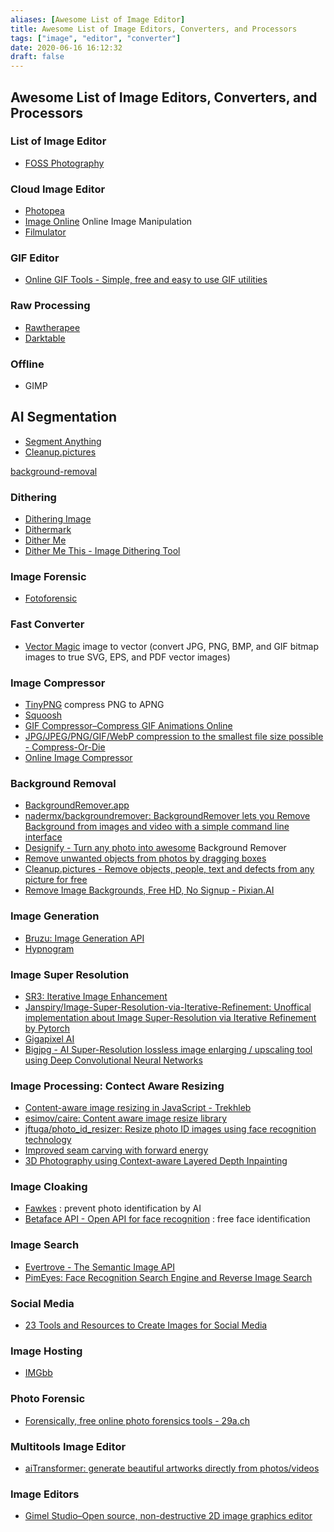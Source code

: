 ```yaml
---
aliases: [Awesome List of Image Editor]
title: Awesome List of Image Editors, Converters, and Processors
tags: ["image", "editor", "converter"]
date: 2020-06-16 16:12:32
draft: false
---
```


## Awesome List of Image Editors, Converters, and Processors

### List of Image Editor

- [FOSS Photography](https://9bladed.com/post/foss_photography/)

### Cloud Image Editor

- [Photopea](https://www.photopea.com/)
- [Image Online](https://imageonline.co/) Online Image Manipulation
- [Filmulator](https://filmulator.org/v0-11-0/)

### GIF Editor

- [Online GIF Tools - Simple, free and easy to use GIF utilities](https://onlinegiftools.com/)

### Raw Processing

- [Rawtherapee](https://rawtherapee.com/)
- [Darktable](https://www.darktable.org/)

### Offline

- GIMP

## AI Segmentation

- [Segment Anything](https://segment-anything.com/demo)
- [Cleanup.pictures](https://cleanup.pictures/#)

[background-removal](background-removal.md)

### Dithering

- [Dithering Image](https://ditherit.com/)
- [Dithermark](https://app.dithermark.com/)
- [Dither Me](https://doodad.dev/dither-me-this/)
- [Dither Me This - Image Dithering Tool](https://doodad.dev/dither-me-this/)

### Image Forensic

- [Fotoforensic](http://fotoforensics.com/)

### Fast Converter

- [Vector Magic](https://vectormagic.com/) image to vector (convert JPG, PNG, BMP, and GIF bitmap images to true SVG, EPS, and PDF vector images)

### Image Compressor

- [TinyPNG](https://tinypng.com/) compress PNG to APNG
- [Squoosh](https://squoosh.app/)
- [GIF Compressor–Compress GIF Animations Online](https://gifcompressor.com/)
- [JPG/JPEG/PNG/GIF/WebP compression to the smallest file size possible - Compress-Or-Die](https://compress-or-die.com/)
- [Online Image Сompressor](https://imagecompressor.com/)

### Background Removal

- [BackgroundRemover.app](https://backgroundremover.app/)
- [nadermx/backgroundremover: BackgroundRemover lets you Remove Background from images and video with a simple command line interface](https://github.com/nadermx/backgroundremover)
- [Designify - Turn any photo into awesome](https://www.designify.com/) Background Remover
- [Remove unwanted objects from photos by dragging boxes](https://cleanupphotos.com/)
- [Cleanup.pictures - Remove objects, people, text and defects from any picture for free](https://cleanup.pictures/)
- [Remove Image Backgrounds, Free HD, No Signup - Pixian.AI](https://pixian.ai/)

### Image Generation

- [Bruzu: Image Generation API](https://bruzu.com/)
- [Hypnogram](https://hypnogram.xyz/)

### Image Super Resolution

- [SR3: Iterative Image Enhancement](https://iterative-refinement.github.io/)
- [Janspiry/Image-Super-Resolution-via-Iterative-Refinement: Unoffical implementation about Image Super-Resolution via Iterative Refinement by Pytorch](https://github.com/Janspiry/Image-Super-Resolution-via-Iterative-Refinement)
- [Gigapixel AI](https://www.topazlabs.com/gigapixel-ai)
- [Bigjpg - AI Super-Resolution lossless image enlarging / upscaling tool using Deep Convolutional Neural Networks](https://bigjpg.com/en)

### Image Processing: Contect Aware Resizing

- [Content-aware image resizing in JavaScript - Trekhleb](https://trekhleb.dev/blog/2021/content-aware-image-resizing-in-javascript/)
- [esimov/caire: Content aware image resize library](https://github.com/esimov/caire)
- [jftuga/photo_id_resizer: Resize photo ID images using face recognition technology](https://github.com/jftuga/photo_id_resizer)
- [Improved seam carving with forward energy](https://avikdas.com/2019/07/29/improved-seam-carving-with-forward-energy.html)
- [3D Photography using Context-aware Layered Depth Inpainting](https://shihmengli.github.io/3D-Photo-Inpainting/)

### Image Cloaking

- [Fawkes](https://sandlab.cs.uchicago.edu/fawkes/) : prevent photo identification by AI
- [Betaface API - Open API for face recognition](https://www.betafaceapi.com/wpa/) : free face identification

### Image Search

- [Evertrove - The Semantic Image API](https://evertrove.co/)
- [PimEyes: Face Recognition Search Engine and Reverse Image Search](https://pimeyes.com/en)

### Social Media

- [23 Tools and Resources to Create Images for Social Media](https://buffer.com/library/tools-create-images-for-social-media/)

### Image Hosting

- [IMGbb](https://imgbb.com/)

### Photo Forensic

- [Forensically, free online photo forensics tools - 29a.ch](https://29a.ch/photo-forensics/#noise-analysis)

### Multitools Image Editor

- [aiTransformer: generate beautiful artworks directly from photos/videos](https://aitransformer.net/)

### Image Editors

- [Gimel Studio–Open source, non-destructive 2D image graphics editor](https://gimelstudio.github.io/)
